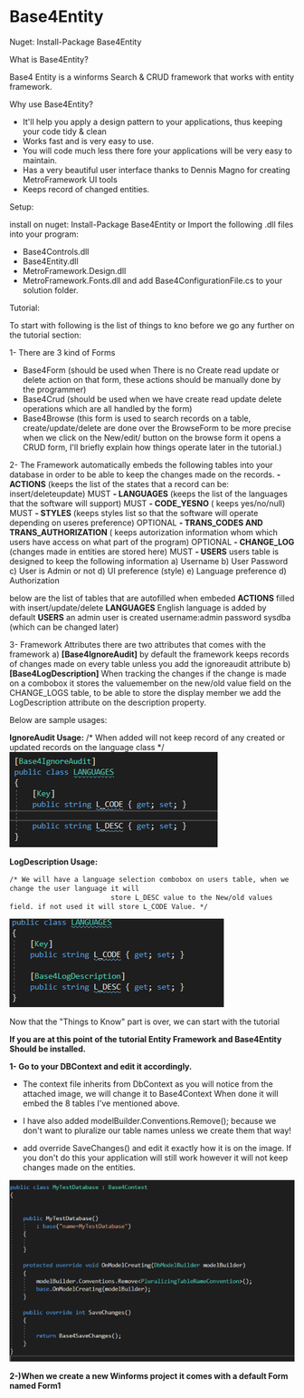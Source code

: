 # Base4Entity

Nuget:
Install-Package Base4Entity

What is Base4Entity?

Base4 Entity is a winforms Search & CRUD framework that works with entity framework.

Why use Base4Entity?
- It'll help you apply a design pattern to your applications, thus keeping your code tidy & clean
- Works fast and is very easy to use.
- You will code much less there fore your applications will be very easy to maintain.
- Has a very beautiful user interface thanks to Dennis Magno for creating MetroFramework UI tools
- Keeps record of changed entities.

Setup: 

  install on nuget: Install-Package Base4Entity
  or
  Import the following .dll files into your program:  
- Base4Controls.dll
- Base4Entity.dll
- MetroFramework.Design.dll
- MetroFramework.Fonts.dll
and add Base4ConfigurationFile.cs to your solution folder.



Tutorial:


To start with following is the list of things to kno before we go any further on the tutorial section:

1- There are 3 kind of Forms
   - Base4Form (should be used when There is no Create read update or delete action on that form, these actions should be manually done by the    programmer)
   - Base4Crud (should be used when we have create read update delete operations which are all handled by the form)
   - Base4Browse (this form is used to search records on a table, create/update/delete are done over the BrowseForm to be more precise when we click on the New/edit/ button on the browse form it opens a CRUD form, I'll briefly explain how things operate later in the tutorial.)
   
2- The Framework automatically embeds the following tables into your database in order to be able to keep the changes made on the records. 
**- ACTIONS** (keeps the list of the states that a record can be: insert/deleteupdate) MUST
**- LANGUAGES** (keeps the list of the languages that the software will support) MUST
**- CODE_YESNO** ( keeps yes/no/null)  MUST
**- STYLES** (keeps styles list so that the software will operate depending on useres preference) OPTIONAL
**- TRANS_CODES AND TRANS_AUTHORIZATION** ( keeps autorization information whom which users have access on what part of the program) OPTIONAL
**- CHANGE_LOG** (changes made in entities are stored here) MUST
**- USERS**   users table is designed to keep the following information
  a) Username
  b) User Password 
  c) User is Admin or not
  d) UI preference (style)
  e) Language preference 
  d) Authorization

  below are the list of tables that are autofilled when embeded
  **ACTIONS** filled with insert/update/delete 
  **LANGUAGES** English language is added by default
  **USERS** an admin user is created username:admin password sysdba (which can be changed later) 
  
3- Framework Attributes there are two attributes that comes with the framework
  a) **[Base4IgnoreAudit]**   by default the framework keeps records of changes made on every table unless you add the ignoreaudit attribute
  b) **[Base4LogDescription]** When tracking the changes if the change is made on a combobox it stores the valuemember on the new/old value   field on the CHANGE_LOGS table, to be able to store the display member we add the LogDescription attribute on the description           property. 
  
 Below are sample usages:
 
  **IgnoreAudit Usage:** 
  /* When added will not keep record of any created or updated records on the language class */
   ![alt text](https://github.com/agunduz88/Base4Entity/blob/master/Tutorial%20Images/ignoreAudit.png)
   
   **LogDescription Usage:**
   
    /* We will have a language selection combobox on users table, when we change the user language it will
                             store L_DESC value to the New/old values field. if not used it will store L_CODE Value. */
   ![alt text](https://github.com/agunduz88/Base4Entity/blob/master/Tutorial%20Images/Base4LogDescription.png)
 
  
 Now that the "Things to Know" part is over, we can start with the tutorial
 
**If you are at this point of the tutorial Entity Framework and Base4Entity Should be installed.** 
 
 **1- Go to your DBContext and edit it accordingly.** 
 - The context file inherits from DbContext as you will notice from the attached image, we will change it to Base4Context
 When done it will embed the 8 tables I've mentioned above.
 
 - I have also added modelBuilder.Conventions.Remove<PluralizingTableNameConvention>(); 
  because we don't want to pluralize our table names unless we create them that way!
  
 - add override SaveChanges() and edit it exactly how it is on the image. If you don't do this your application will still work however it will not keep changes made on the entities.
 
 ![alt text](https://github.com/agunduz88/Base4Entity/blob/master/Tutorial%20Images/DbContext.png)
 
 **2-)When we create a new Winforms project it comes with a default Form named Form1**
